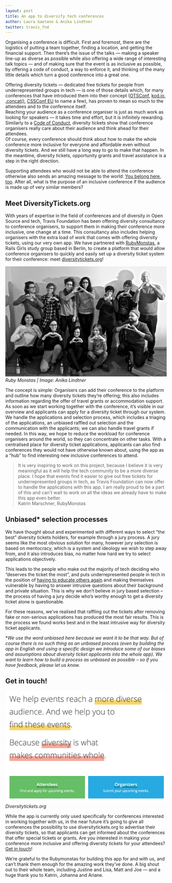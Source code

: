 ```yaml
---
layout: post
title: An app to diversify tech conferences
author: Laura Gaetano & Anika Lindtner
twitter: travis_fnd
---
```


Organising a conference is difficult. First and foremost, there are the logistics of putting a team together, finding a location, and getting the financial support. Then there’s the issue of the talks — making a speaker line-up as diverse as possible while also offering a wide range of interesting talk topics — and of making sure that the event is as inclusive as possible, by offering a code of conduct, a way to enforce it, and thinking of the many little details which turn a good conference into a great one.

Offering diversity tickets — dedicated free tickets for people from underrepresented groups in tech — is one of those details which, for many conferences that have introduced them into their concept ([OTSConf](https://otsconf.com/), [kod.io](http://linz.kod.io/), [.concat()](https://conc.at/), [CSSConf EU](http://2015.cssconf.eu/) to name a few), has proven to mean so much to the attendees and to the conference itself.  
Reaching your audience as a conference organiser is just as much work as looking for speakers — it takes time and effort, but it is infinitely rewarding. Similarly to a [Code of Conduct](http://www.ashedryden.com/blog/codes-of-conduct-101-faq), diversity tickets show that conference organisers really care about their audience and think ahead for their attendees.  
Of course, every conference should think about how to make the whole conference more inclusive for everyone and affordable even without diversity tickets. And we still have a long way to go to make that happen. In the meantime, diversity tickets, opportunity grants and travel assistance is a step in the right direction.

Supporting attendees who would not be able to attend the conference otherwise also sends an amazing message to the world: [You belong here, too](http://juliepagano.com/blog/2014/06/08/on-fighting-for-marginalized-people-in-tech/). After all, what is the purpose of an inclusive conference if the audience is made up of very similar members?

## Meet DiversityTickets.org

With years of expertise in the field of conferences and of diversity in Open Source and tech, Travis Foundation has been offering diversity consultancy to conference organisers, to support them in making their conference more inclusive, one change at a time. This consultancy also includes helping organisers with the extra load of work that comes with offering diversity tickets, using our very own app. We have partnered with [RubyMonstas](http://rubymonstas.org/), a Rails Girls study group based in Berlin, to create a platform that would allow conference organisers to quickly and easily set up a diversity ticket system for their conference: meet [diversitytickets.org](https://diversitytickets.org)!

![](/images/blog/2016-04-26-diversity-tickets-group.jpg)
<em> Ruby Monstas | Image: Anika Lindtner</em>

The concept is simple: Organisers can add their conference to the platform and outline how many diversity tickets they’re offering; this also includes information regarding the offer of travel grants or accommodation support. As soon as we start working together with the conference, it’s visible in our overview and applicants can apply for a diversity ticket through our system. We handle the applications and selection process, which includes a triaging of the applications, an unbiased raffled out selection and the communication with the applicants; we can also handle travel grants if needed. In this way, we hope to reduce the workload for conference organisers around the world, so they can concentrate on other tasks. With a centralised place for diversity ticket applications, applicants can also find conferences they would not have otherwise known about, using the app as a “hub” to find interesting new inclusive conferences to attend.  

> It is very inspiring to work on this project, because I believe it is very meaningful as it will help the tech community to be a more diverse place. I hope that events find it easier to give out free tickets for underrepresented groups in tech, as Travis Foundation can now offer to handle the applications with this app. I am really proud to be a part of this and can't wait to work on all the ideas we already have to make this app even better.  
<span class="author">Katrin Marschner, RubyMonstas</span>


## Unbiased* selection processes

We have thought about and experimented with different ways to select “the best” diversity tickets holders, for example through a jury process. A jury seems like the most obvious solution for many, however jury selection is based on meritocracy, which is a system and ideology we wish to step away from, and it also introduces bias, no matter how hard we try to select applications objectively. 

This leads to the people who make out the majority of tech deciding who “deserves the ticket the most”, and puts underrepresented people in tech in the position of [having to educate others again](http://www.ashedryden.com/blog/the-responsibility-of-diversity) and making themselves vulnerable by having to answer intrusive questions about their background and private situation. This is why we don’t believe in jury based selection – the process of having a jury decide who’s worthy enough to get a diversity ticket alone is questionable.

For these reasons, we’ve realised that raffling out the tickets after removing fake or non-serious applications has produced the most fair results.
This is the process we found works best and in the least intrusive way for diversity ticket applicants.  

**We use the word unbiased here because we want it to be that way. But of course there is no such thing as an unbiased process (even by building the app in English and using a specific design we introduce some of our biases and assumptions about diversity ticket applicants into the whole app). We want to learn how to build a process as unbiased as possible – so if you have feedback, please let us know.*  

## Get in touch!

<a href="https://diversitytickets.org"><img src="/images/blog/2016-04-26-diversity-tickets-app.png"></a>
<em>Diversitytickets.org</em>

While the app is currently only used specifically for conferences interested in working together with us, in the near future it’s going to give all conferences the possibility to use diversitytickets.org to advertise their diversity tickets, so that applicants can get informed about the conferences that offer special tickets or grants. Are you interested in making your conference more inclusive and offering diversity tickets for your attendees? [Get in touch](mailto:foundation@travis-ci.org)!  

We’re grateful to the Rubymonstas for building this app for and with us, and can’t thank them enough for the amazing work they’ve done. A big shout out to their whole team, including Justine and Lisa, Matt and Joe — and a huge thank you to Katrin, Johanna and Ariane.
